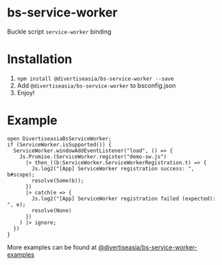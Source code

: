 # bs-service-worker
Buckle script `service-worker` binding

# Installation

1. `npm install @divertiseasia/bs-service-worker --save`
2. Add `@divertiseasia/bs-service-worker` to bsconfig.json
3. Enjoy!

# Example

```
open DivertiseasiaBsServiceWorker;
if (ServiceWorker.isSupported()) {
  ServiceWorker.windowAddEventListener("load", () => {
    Js.Promise.(ServiceWorker.register("demo-sw.js")
      |> then_((b:ServiceWorker.ServiceWorkerRegistration.t) => {
        Js.log2("[App] ServiceWorker registration success: ", b#scope);
        resolve(Some(b));
      })
      |> catch(e => {
        Js.log2("[App] ServiceWorker registration failed (expected): ", e);
        resolve(None)
      })
    ) |> ignore;
  })
}
```

More examples can be found at [@divertiseasia/bs-service-worker-examples](https://github.com/DivertiseAsia/bs-service-worker-examples)
